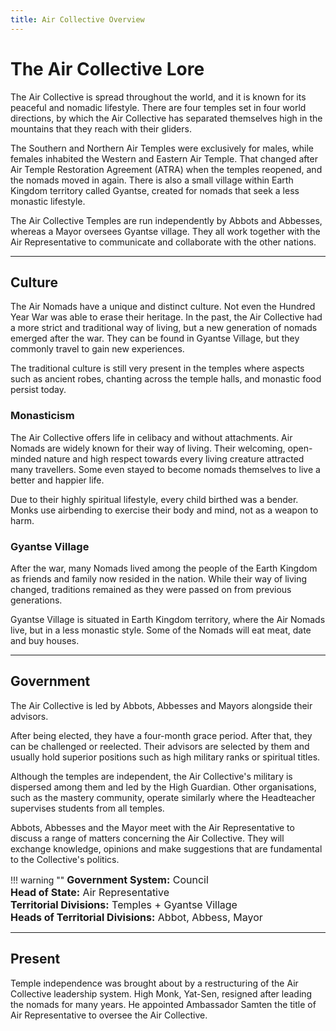 ```yaml
---
title: Air Collective Overview
---
```


# The Air Collective Lore

The Air Collective is spread throughout the world, and it is known for its peaceful and nomadic lifestyle. There are four temples set in four world directions, by which the Air Collective has separated themselves high in the mountains that they reach with their gliders.

The Southern and Northern Air Temples were exclusively for males, while females inhabited the Western and Eastern Air Temple. That changed after Air Temple Restoration Agreement (ATRA) when the temples reopened, and the nomads moved in again. There is also a small village within Earth Kingdom territory called Gyantse, created for nomads that seek a less monastic lifestyle.

The Air Collective Temples are run independently by Abbots and Abbesses, whereas a Mayor oversees Gyantse village. They all work together with the Air Representative to communicate and collaborate with the other nations.
* * *

## Culture

The Air Nomads have a unique and distinct culture. Not even the Hundred Year War was able to erase their heritage. In the past, the Air Collective had a more strict and traditional way of living, but a new generation of nomads emerged after the war. They can be found in Gyantse Village, but they commonly travel to gain new experiences. 

The traditional culture is still very present in the temples where aspects such as ancient robes, chanting across the temple halls, and monastic food persist today.

### Monasticism

The Air Collective offers life in celibacy and without attachments. Air Nomads are widely known for their way of living. Their welcoming, open-minded nature and high respect towards every living creature attracted many travellers. Some even stayed to become nomads themselves to live a better and happier life. 

Due to their highly spiritual lifestyle, every child birthed was a bender. Monks use airbending to exercise their body and mind, not as a weapon to harm.

### Gyantse Village

After the war, many Nomads lived among the people of the Earth Kingdom as friends and family now resided in the nation. While their way of living changed, traditions remained as they were passed on from previous generations. 

Gyantse Village is situated in Earth Kingdom territory, where the Air Nomads live, but in a less monastic style. Some of the Nomads will eat meat, date and buy houses.
* * *

## Government

The Air Collective is led by Abbots, Abbesses and Mayors alongside their advisors. 

After being elected, they have a four-month grace period. After that, they can be challenged or reelected. Their advisors are selected by them and usually hold superior positions such as high military ranks or spiritual titles.

Although the temples are independent, the Air Collective's military is dispersed among them and led by the High Guardian. Other organisations, such as the mastery community, operate similarly where the Headteacher supervises students from all temples. 

Abbots, Abbesses and the Mayor meet with the Air Representative to discuss a range of matters concerning the Air Collective. They will exchange knowledge, opinions and make suggestions that are fundamental to the Collective's politics.

<!-- The 'warning' type below is only for aesthetic purposes, it makes the orange border colour. -->
!!! warning ""
    <font size=3>
    **Government System:** Council  
    **Head of State:** Air Representative  
    **Territorial Divisions:** Temples + Gyantse Village  
    **Heads of Territorial Divisions:** Abbot, Abbess, Mayor
    </font>
* * *

## Present

Temple independence was brought about by a restructuring of the Air Collective leadership system. High Monk, Yat-Sen, resigned after leading the nomads for many years. He appointed Ambassador Samten the title of Air Representative to oversee the Air Collective.
